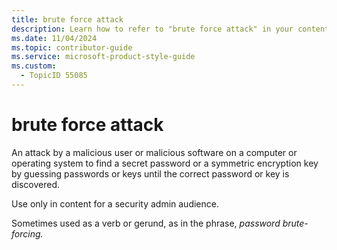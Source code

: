 ```yaml
---
title: brute force attack
description: Learn how to refer to "brute force attack" in your content.
ms.date: 11/04/2024
ms.topic: contributor-guide
ms.service: microsoft-product-style-guide
ms.custom:
  - TopicID 55085
---
```



# brute force attack

An attack by a malicious user or malicious software on a computer or operating system to find a secret password or a symmetric encryption key by guessing passwords or keys until the correct password or key is discovered.

Use only in content for a security admin audience.

Sometimes used as a verb or gerund, as in the phrase, *password brute-forcing.*